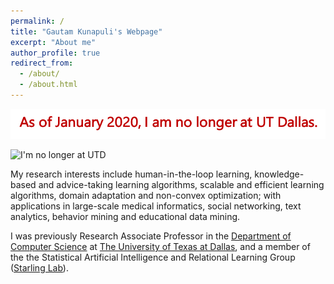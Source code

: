 ```yaml
---
permalink: /
title: "Gautam Kunapuli's Webpage"
excerpt: "About me"
author_profile: true
redirect_from: 
  - /about/
  - /about.html
---
```


![I'm no longer at UTD](/images/LeftUTDallas.png)

![I'm no longer at UTD](https://github.com/gkunapuli/gkunapuli.github.io/blob/master/images/LeftUTDallas.png)

My research interests include human-in-the-loop learning, knowledge-based and advice-taking learning algorithms, scalable and efficient learning algorithms, domain adaptation and non-convex optimization; with applications in large-scale medical informatics, social networking, text analytics, behavior mining and educational data mining.

I was previously Research Associate Professor in the [Department of Computer Science](https://cs.utdallas.edu/) at [The University of Texas at Dallas](https://www.utdallas.edu/), and a member of the the Statistical Artificial Intelligence and Relational Learning Group ([Starling Lab](https://starling.utdallas.edu/)).
